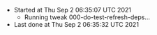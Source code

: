   - Started at Thu Sep  2 06:35:07 UTC 2021
    - Running tweak 000-do-test-refresh-deps...
  - Last done at Thu Sep  2 06:35:32 UTC 2021
